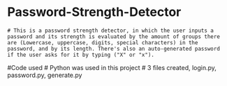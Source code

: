 # Password-Strength-Detector
    # This is a password strength detector, in which the user inputs a password and its strength is evaluated by the amount of groups there are (Lowercase, uppercase, digits, special characters) in the password, and by its length. There's also an auto-generated password if the user asks for it by typing ("X" or "x").

#Code used
    # Python was used in this project
    # 3 files created, login.py, password.py, generate.py
